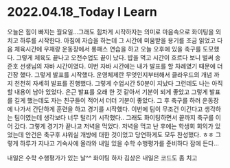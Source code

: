 # 2022.04.18_Today I Learn

오늘은 힘이 빠지는 월요일...그래도 힘차게 시작하자는 의미로 마음속으로 화이팅을 외치고 하루를 시작한다. 아침에 자습을 하는데 그 시간에 미움받을 용기를 조금 읽었고 다음 체육시간에 우재랑 운동장에서 롱패스 연습을 하고 오늘 오후에 있을 축구를 도모했다. 그렇게 체육도 끝나고 오전수업도 끝이 났다. 밥을 먹고 시간이 흐르다 보니 벌써 송준호 선생님의 자바 시간이였다. 이번 자바 시간에는 내가 발표를 할 차례였기 때문에 더 긴장 했다. 그렇게 발표를 시작했다. 운영체제란 무엇인지부터해서 클라우드의 개념 까지 천천히 자세히 발표를 진행했다. 그렇게 수업시간 50분이 지났다 그런데도 나는 아직 할 내용이 남아 있었다. 은근 발표를 오래 한 것 같아서 기분이 되게 좋았고 그렇게 발표를 길게 했는데도 자는 친구들이 적어서 더더 기분이 좋았다. 그 후 축구를 하러 운동장에 나가서 간단하게 훈련을 하고 경기를 시작했다. 이번에 팀이 무조건 이긴다고 생각하는 팀이였는데 생각보다 너무 털리기 시작했다.. 그래도 화이팅하면서 끝까지 축구를 이어 갔다. 그렇게 경기가 끝나고 저녁을 먹었다. 저녁을 먹고 난 후에는 학생회 회의가 있었는데 안건은 축구후 샤워실 개방에 대한 것이었고 당연하게도 모두 찬성했다. ㅎㅎ 그렇게 하루가 지나고 기숙사에 올라와 내일 있을 수학 수행평가를 준비하다 잠에 든다...

내일은 수학 수행평가가 있는 날^^ 화이팅 하자 김상은 내일은 코드도 좀 치고  
